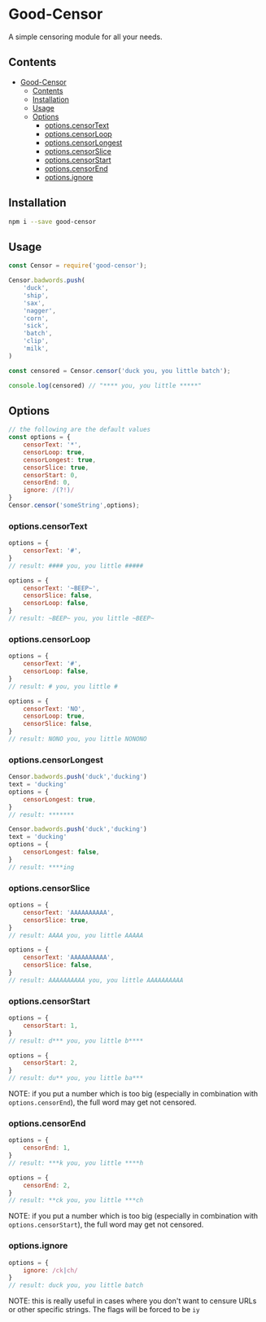 # Good-Censor

A simple censoring module for all your needs.

## Contents

- [Good-Censor](#good-censor)
  - [Contents](#contents)
  - [Installation](#installation)
  - [Usage](#usage)
  - [Options](#options)
    - [options.censorText](#optionscensortext)
    - [options.censorLoop](#optionscensorloop)
    - [options.censorLongest](#optionscensorlongest)
    - [options.censorSlice](#optionscensorslice)
    - [options.censorStart](#optionscensorstart)
    - [options.censorEnd](#optionscensorend)
    - [options.ignore](#optionsignore)

## Installation

```sh
npm i --save good-censor
```

## Usage

```js
const Censor = require('good-censor');

Censor.badwords.push(
    'duck',
    'ship',
    'sax',
    'nagger',
    'corn',
    'sick',
    'batch',
    'clip',
    'milk',
)

const censored = Censor.censor('duck you, you little batch');

console.log(censored) // "**** you, you little *****"
```

## Options

```js
// the following are the default values
const options = {
    censorText: '*',
    censorLoop: true,
    censorLongest: true,
    censorSlice: true,
    censorStart: 0,
    censorEnd: 0,
    ignore: /(?!)/
}
Censor.censor('someString',options);
```

### options.censorText

```js
options = {
    censorText: '#',
}
// result: #### you, you little #####

options = {
    censorText: '~BEEP~',
    censorSlice: false,
    censorLoop: false,
}
// result: ~BEEP~ you, you little ~BEEP~
```

### options.censorLoop

```js
options = {
    censorText: '#',
    censorLoop: false,
}
// result: # you, you little #

options = {
    censorText: 'NO',
    censorLoop: true,
    censorSlice: false,
}
// result: NONO you, you little NONONO
```

### options.censorLongest

```js
Censor.badwords.push('duck','ducking')
text = 'ducking'
options = {
    censorLongest: true,
}
// result: *******

Censor.badwords.push('duck','ducking')
text = 'ducking'
options = {
    censorLongest: false,
}
// result: ****ing
```

### options.censorSlice

```js
options = {
    censorText: 'AAAAAAAAAA',
    censorSlice: true,
}
// result: AAAA you, you little AAAAA

options = {
    censorText: 'AAAAAAAAAA',
    censorSlice: false,
}
// result: AAAAAAAAAA you, you little AAAAAAAAAA
```

### options.censorStart

```js
options = {
    censorStart: 1,
}
// result: d*** you, you little b****

options = {
    censorStart: 2,
}
// result: du** you, you little ba***
```

NOTE: if you put a number which is too big (especially in combination with `options.censorEnd`), the full word may get not censored.

### options.censorEnd

```js
options = {
    censorEnd: 1,
}
// result: ***k you, you little ****h

options = {
    censorEnd: 2,
}
// result: **ck you, you little ***ch
```

NOTE: if you put a number which is too big (especially in combination with `options.censorStart`), the full word may get not censored.

### options.ignore

```js
options = {
    ignore: /ck|ch/
}
// result: duck you, you little batch
```

NOTE: this is really useful in cases where you don't want to censure URLs or other specific strings. The flags will be forced to be `iy`
